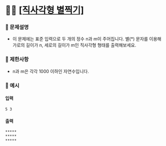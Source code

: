 # ✍🏻 <a href = "https://programmers.co.kr/learn/courses/30/lessons/12969" target=_blank >[직사각형 별찍기]</a>

### 📖 문제설명
- 이 문제에는 표준 입력으로 두 개의 정수 n과 m이 주어집니다.
별(*) 문자를 이용해 가로의 길이가 n, 세로의 길이가 m인 직사각형 형태를 출력해보세요.

### 📖 제한사항
- n과 m은 각각 1000 이하인 자연수입니다.

### 📖 예시
#### 입력
```
5 3
```
#### 출력
```
*****
*****
*****
```